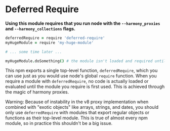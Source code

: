 # Deferred Require

**Using this module requires that you run node with the `--harmony_proxies` and
`--harmony_collections` flags.**

```coffee
deferredRequire = require 'deferred-require'
myHugeModule = require 'my-huge-module'

# ... some time later ...

myHugeModule.doSomething() # the module isn't loaded and required until here
```

This npm exports a single top-level function, `deferredRequire`, which you can
use just as you would use node's global `require` function. When you require a
module with `deferredRequire`, no code is actually loaded or evaluated until
the module you require is first used. This is achieved through the magic of
harmony proxies.

Warning: Because of instability in the v8 proxy implementation when combined
with "exotic objects" like arrays, strings, and dates, you should only use
`deferredRequire` with modules that export regular objects or functions as their
top-level module. This is true of almost every npm module, so in practice this
shouldn't be a big issue.
